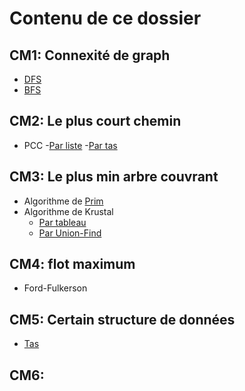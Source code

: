 # Contenu de ce dossier
## CM1: Connexité de graph
- [DFS](DFS.py)
- [BFS](BFS.py)
## CM2: Le plus court chemin
- PCC
    -[Par liste](PCC_liste.py)
    -[Par tas](PCC_tas.py)
## CM3: Le plus min arbre couvrant
- Algorithme de [Prim](Prim.py)
- Algorithme de Krustal
    - [Par tableau](krustal_tableau.py)
    - [Par Union-Find](krustal_arborescences.py)
## CM4: flot maximum
- Ford-Fulkerson
## CM5: Certain structure de données
- [Tas](tas.py)
## CM6:
